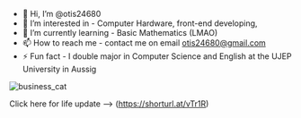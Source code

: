 - 👋 Hi, I’m @otis24680
- 👀 I’m interested in - Computer Hardware, front-end developing, 
- 🌱 I’m currently learning - Basic Mathematics (LMAO)
- 📫 How to reach me - contact me on email otis24680@gmail.com
- ⚡ Fun fact - I double major in Computer Science and English at the UJEP University in Aussig

<picture>
 <source media="(prefers-color-scheme: dark)" srcset="https://img.buzzfeed.com/buzzfeed-static/static/enhanced/terminal01/2011/2/21/11/enhanced-buzz-10470-1298306653-15.jpg">
 <source media="(prefers-color-scheme: light)" srcset="(https://img.buzzfeed.com/buzzfeed-static/static/enhanced/terminal01/2011/2/21/11/enhanced-buzz-10470-1298306653-15.jpg)">
 <img alt="business_cat" src="https://img.buzzfeed.com/buzzfeed-static/static/enhanced/terminal01/2011/2/21/11/enhanced-buzz-10470-1298306653-15.jpg">
</picture>

Click here for life update --> (https://shorturl.at/vTr1R)

